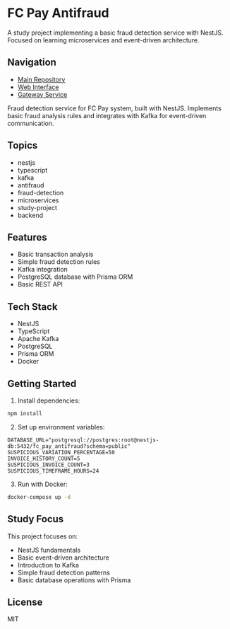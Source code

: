 # FC Pay Antifraud

A study project implementing a basic fraud detection service with NestJS. Focused on learning microservices and event-driven architecture.

## Navigation

- [Main Repository](https://github.com/brunownk/fc-pay)
- [Web Interface](https://github.com/brunownk/fc-pay-web)
- [Gateway Service](https://github.com/brunownk/fc-pay-gateway)

Fraud detection service for FC Pay system, built with NestJS. Implements basic fraud analysis rules and integrates with Kafka for event-driven communication.

## Topics

- nestjs
- typescript
- kafka
- antifraud
- fraud-detection
- microservices
- study-project
- backend

## Features

- Basic transaction analysis
- Simple fraud detection rules
- Kafka integration
- PostgreSQL database with Prisma ORM
- Basic REST API

## Tech Stack

- NestJS
- TypeScript
- Apache Kafka
- PostgreSQL
- Prisma ORM
- Docker

## Getting Started

1. Install dependencies:
```bash
npm install
```

2. Set up environment variables:
```env
DATABASE_URL="postgresql://postgres:root@nestjs-db:5432/fc_pay_antifraud?schema=public"
SUSPICIOUS_VARIATION_PERCENTAGE=50
INVOICE_HISTORY_COUNT=5
SUSPICIOUS_INVOICE_COUNT=3
SUSPICIOUS_TIMEFRAME_HOURS=24
```

3. Run with Docker:
```bash
docker-compose up -d
```

## Study Focus

This project focuses on:
- NestJS fundamentals
- Basic event-driven architecture
- Introduction to Kafka
- Simple fraud detection patterns
- Basic database operations with Prisma

## License

MIT
